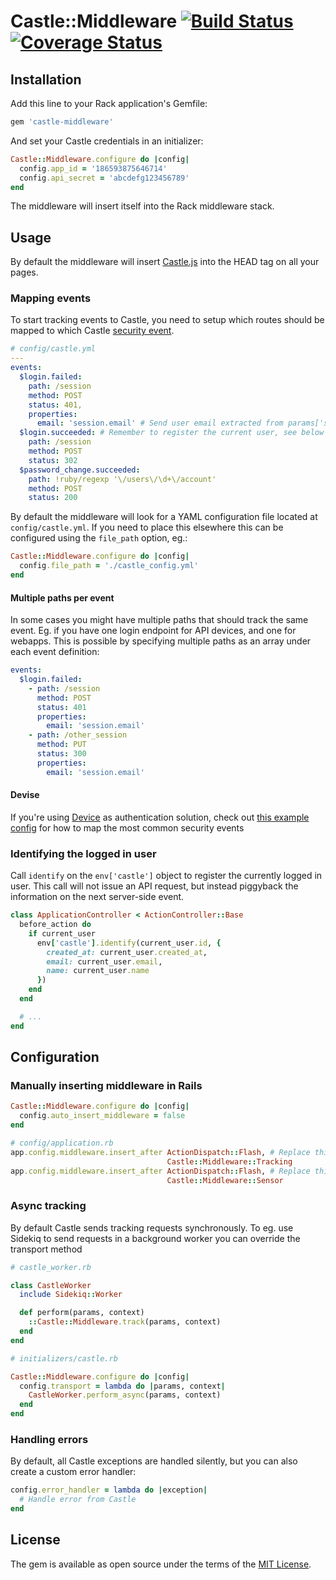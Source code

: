 # Castle::Middleware [![Build Status](https://travis-ci.org/brissmyr/castle-ruby-middleware.svg?branch=master)](https://travis-ci.org/brissmyr/castle-ruby-middleware) [![Coverage Status](https://coveralls.io/repos/github/brissmyr/castle-ruby-middleware/badge.svg?branch=master)](https://coveralls.io/github/brissmyr/castle-ruby-middleware?branch=master)

## Installation

Add this line to your Rack application's Gemfile:

```ruby
gem 'castle-middleware'
```

And set your Castle credentials in an initializer:

```ruby
Castle::Middleware.configure do |config|
  config.app_id = '186593875646714'
  config.api_secret = 'abcdefg123456789'
end
```

The middleware will insert itself into the Rack middleware stack.

## Usage

By default the middleware will insert [Castle.js](https://castle.io/docs/tracking) into the HEAD tag on all your pages.

### Mapping events

To start tracking events to Castle, you need to setup which routes should be mapped to
which Castle [security event](https://castle.io/docs/events).

```yaml
# config/castle.yml
---
events:
  $login.failed:
    path: /session
    method: POST
    status: 401,
    properties:
      email: 'session.email' # Send user email extracted from params['session']['email']
  $login.succeeded: # Remember to register the current user, see below
    path: /session
    method: POST
    status: 302
  $password_change.succeeded:
    path: !ruby/regexp '\/users\/\d+\/account'
    method: POST
    status: 200
```


By default the middleware will look for a YAML configuration file located at `config/castle.yml`. If you need to place this elsewhere this can be configured using the
`file_path` option, eg.:

```ruby
Castle::Middleware.configure do |config|
  config.file_path = './castle_config.yml'
end
```

#### Multiple paths per event

In some cases you might have multiple paths that should track the same event. Eg. if you have one login endpoint for API devices, and one for webapps. This is possible by specifying multiple paths as an array under each event definition:

```yaml
events:
  $login.failed:
    - path: /session
      method: POST
      status: 401
      properties:
        email: 'session.email'
    - path: /other_session
      method: PUT
      status: 300
      properties:
        email: 'session.email'
```


#### Devise

If you're using [Device](https://github.com/plataformatec/devise) as authentication solution, check out [this example config](examples/castle_devise.yml) for how to map the most common security events


### Identifying the logged in user

Call `identify` on the `env['castle']` object to register the currently logged in user. This call will not issue an API request, but instead piggyback the information on the next server-side event.

```ruby
class ApplicationController < ActionController::Base
  before_action do
    if current_user
      env['castle'].identify(current_user.id, {
        created_at: current_user.created_at,
        email: current_user.email,
        name: current_user.name
      })
    end
  end

  # ...
end
```

## Configuration

### Manually inserting middleware in Rails

```ruby
Castle::Middleware.configure do |config|
  config.auto_insert_middleware = false
end
```

```ruby
# config/application.rb
app.config.middleware.insert_after ActionDispatch::Flash, # Replace this if needed
                                   Castle::Middleware::Tracking
app.config.middleware.insert_after ActionDispatch::Flash, # Replace this if needed
                                   Castle::Middleware::Sensor
```


### Async tracking

By default Castle sends tracking requests synchronously. To eg. use Sidekiq
to send requests in a background worker you can override the transport method

```ruby
# castle_worker.rb

class CastleWorker
  include Sidekiq::Worker

  def perform(params, context)
    ::Castle::Middleware.track(params, context)
  end
end

# initializers/castle.rb

Castle::Middleware.configure do |config|
  config.transport = lambda do |params, context|
    CastleWorker.perform_async(params, context)
  end
end

```

### Handling errors

By default, all Castle exceptions are handled silently, but you can also create a custom error handler:

```ruby
config.error_handler = lambda do |exception|
  # Handle error from Castle
end
```

## License

The gem is available as open source under the terms of the [MIT License](http://opensource.org/licenses/MIT).


